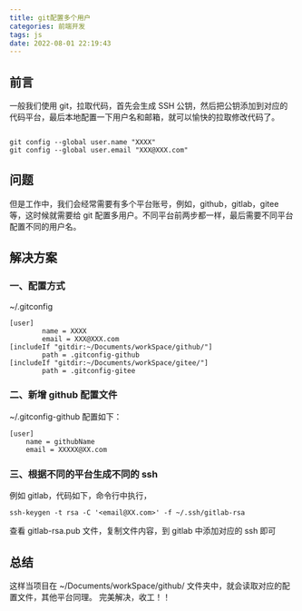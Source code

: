 ```yaml
---
title: git配置多个用户
categories: 前端开发
tags: js
date: 2022-08-01 22:19:43
---
```


## 前言

一般我们使用 git，拉取代码，首先会生成 SSH 公钥，然后把公钥添加到对应的代码平台，最后本地配置一下用户名和邮箱，就可以愉快的拉取修改代码了。

```

git config --global user.name "XXXX"
git config --global user.email "XXX@XXX.com"
```

## 问题

但是工作中，我们会经常需要有多个平台账号，例如，github，gitlab，gitee 等，这时候就需要给 git 配置多用户。不同平台前两步都一样，最后需要不同平台配置不同的用户名。

## 解决方案

### 一、配置方式

~/.gitconfig

```
[user]
        name = XXXX
        email = XXX@XXX.com
[includeIf "gitdir:~/Documents/workSpace/github/"]
        path = .gitconfig-github
[includeIf "gitdir:~/Documents/workSpace/gitee/"]
        path = .gitconfig-gitee
```

### 二、新增 github 配置文件

~/.gitconfig-github 配置如下：

```
[user]
    name = githubName
    email = XXXXX@XX.com
```

### 三、根据不同的平台生成不同的 ssh

例如 gitlab，代码如下，命令行中执行，

```
ssh-keygen -t rsa -C '<email@XX.com>' -f ~/.ssh/gitlab-rsa
```

查看 gitlab-rsa.pub 文件，复制文件内容，到 gitlab 中添加对应的 ssh 即可

## 总结

这样当项目在 ~/Documents/workSpace/github/ 文件夹中，就会读取对应的配置文件，其他平台同理。
完美解决，收工！！
